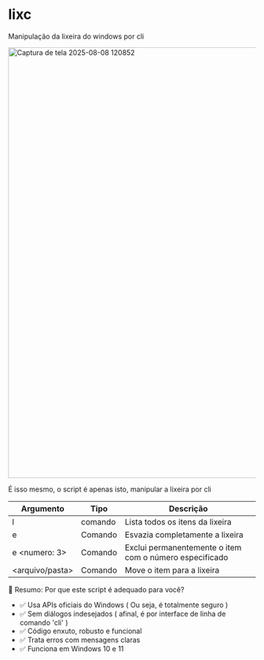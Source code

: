 # lixc
Manipulação da lixeira do windows por cli

<img width="878" height="875" alt="Captura de tela 2025-08-08 120852" src="https://github.com/user-attachments/assets/0fc9ce5d-f02a-4f43-b6df-ff368899930e" />


É isso mesmo, o script é apenas isto, manipular a lixeira por cli


| Argumento | Tipo | Descrição |
| ----------- | ----------- | ----------- |
| l     | comando | Lista todos os itens da lixeira |
| e      | Comando | Esvazia completamente a lixeira |
| e <numero: 3> | Comando | Exclui permanentemente o item com o número especificado |
| <arquivo/pasta> | Comando | Move o item para a lixeira |



📌 Resumo: Por que este script é adequado para você?
- ✅ Usa APIs oficiais do Windows ( Ou seja, é totalmente seguro )
- ✅ Sem diálogos indesejados ( afinal, é por interface de linha de comando 'cli' )
- ✅ Código enxuto, robusto e funcional
- ✅ Trata erros com mensagens claras
- ✅ Funciona em Windows 10 e 11
